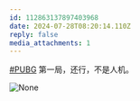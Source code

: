 ```yaml
---
id: 112863137897403968
date: 2024-07-28T08:20:14.110Z
reply: false
media_attachments: 1
---
```


[#PUBG](https://e5n.cc/tags/PUBG) 第一局，还行，不是人机。

![None](https://files.e5n.cc/media_attachments/files/112/863/137/289/292/024/original/169155f937dbc1fb.png)

